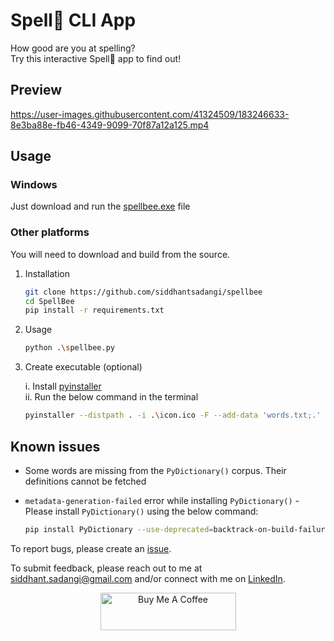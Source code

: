 # Spell🐝 CLI App

How good are you at spelling?  
Try this interactive Spell🐝 app to find out!

## Preview

https://user-images.githubusercontent.com/41324509/183246633-8e3ba88e-fb46-4349-9099-70f87a12a125.mp4

## Usage

### Windows

Just download and run the [spellbee.exe](https://github.com/SiddhantSadangi/spellbee/raw/main/spellbee.exe) file

### Other platforms

You will need to download and build from the source.

1. Installation

    ```bash
    git clone https://github.com/siddhantsadangi/spellbee
    cd SpellBee
    pip install -r requirements.txt 
    ```

2. Usage

    ```bash
    python .\spellbee.py
    ```

3. Create executable (optional)

    i. Install [pyinstaller](https://pyinstaller.org/en/stable/)  
    ii. Run the below command in the terminal

    ```bash
    pyinstaller --distpath . -i .\icon.ico -F --add-data 'words.txt;.' .\spellbee.py
    ```

## Known issues

* Some words are missing from the `PyDictionary()` corpus. Their definitions cannot be fetched

* `metadata-generation-failed` error while installing `PyDictionary()` -
Please install `PyDictionary()` using the below command:

    ```bash
    pip install PyDictionary --use-deprecated=backtrack-on-build-failures
    ```

To report bugs, please create an [issue](https://github.com/SiddhantSadangi/spellbee/issues/new).

To submit feedback, please reach out to me
at [siddhant.sadangi@gmail.com](mailto:siddhant.sadangi@gmail.com) and/or connect with me
on [LinkedIn](https://linkedin.com/in/siddhantsadangi).

<p align="center">
    <a href="https://www.buymeacoffee.com/siddhantsadangi" target="_blank"><img src="https://cdn.buymeacoffee.com/buttons/v2/default-yellow.png" alt="Buy Me A Coffee" style="height: 60px !important;width: 217px !important;">
    </a>
</p>
